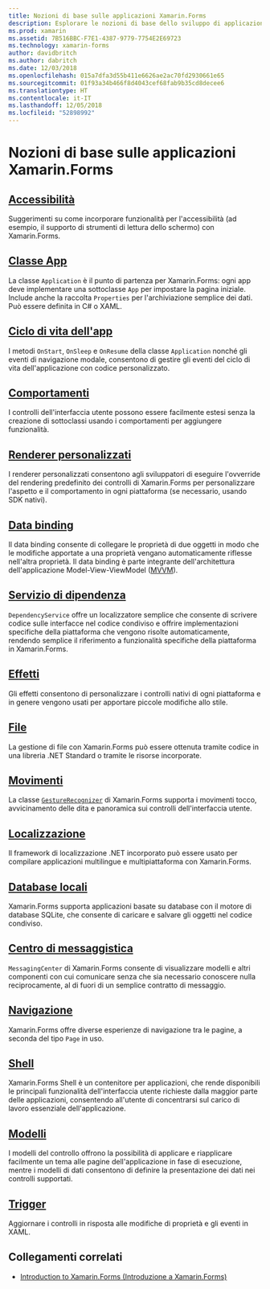 ```yaml
---
title: Nozioni di base sulle applicazioni Xamarin.Forms
description: Esplorare le nozioni di base dello sviluppo di applicazioni Xamarin.Forms, inclusi tutti i concetti principali necessari, fino agli ultimi ritocchi come l'accessibilità e la localizzazione.
ms.prod: xamarin
ms.assetid: 7B516BBC-F7E1-4387-9779-7754E2E69723
ms.technology: xamarin-forms
author: davidbritch
ms.author: dabritch
ms.date: 12/03/2018
ms.openlocfilehash: 015a7dfa3d55b411e6626ae2ac70fd2930661e65
ms.sourcegitcommit: 01f93a34b466f8d4043cef68fab9b35cd8decee6
ms.translationtype: HT
ms.contentlocale: it-IT
ms.lasthandoff: 12/05/2018
ms.locfileid: "52898992"
---
```

# <a name="xamarinforms-application-fundamentals"></a>Nozioni di base sulle applicazioni Xamarin.Forms

## <a name="accessibilityaccessibilityindexmd"></a>[Accessibilità](accessibility/index.md)

Suggerimenti su come incorporare funzionalità per l'accessibilità (ad esempio, il supporto di strumenti di lettura dello schermo) con Xamarin.Forms.

## <a name="app-classapplication-classmd"></a>[Classe App](application-class.md)

La classe `Application` è il punto di partenza per Xamarin.Forms: ogni app deve implementare una sottoclasse `App` per impostare la pagina iniziale. Include anche la raccolta `Properties` per l'archiviazione semplice dei dati. Può essere definita in C# o XAML.

## <a name="app-lifecycleapp-lifecyclemd"></a>[Ciclo di vita dell'app](app-lifecycle.md)

I metodi `OnStart`, `OnSleep` e `OnResume` della classe `Application` nonché gli eventi di navigazione modale, consentono di gestire gli eventi del ciclo di vita dell'applicazione con codice personalizzato.

## <a name="behaviorsbehaviorsindexmd"></a>[Comportamenti](behaviors/index.md)

I controlli dell'interfaccia utente possono essere facilmente estesi senza la creazione di sottoclassi usando i comportamenti per aggiungere funzionalità.

## <a name="custom-rendererscustom-rendererindexmd"></a>[Renderer personalizzati](custom-renderer/index.md)

I renderer personalizzati consentono agli sviluppatori di eseguire l'ovverride del rendering predefinito dei controlli di Xamarin.Forms per personalizzare l'aspetto e il comportamento in ogni piattaforma (se necessario, usando SDK nativi).

## <a name="data-bindingdata-bindingindexmd"></a>[Data binding](data-binding/index.md)

Il data binding consente di collegare le proprietà di due oggetti in modo che le modifiche apportate a una proprietà vengano automaticamente riflesse nell'altra proprietà. Il data binding è parte integrante dell'architettura dell'applicazione Model-View-ViewModel ([MVVM](~/xamarin-forms/enterprise-application-patterns/mvvm.md)).

## <a name="dependency-servicedependency-serviceindexmd"></a>[Servizio di dipendenza](dependency-service/index.md)

`DependencyService` offre un localizzatore semplice che consente di scrivere codice sulle interfacce nel codice condiviso e offrire implementazioni specifiche della piattaforma che vengono risolte automaticamente, rendendo semplice il riferimento a funzionalità specifiche della piattaforma in Xamarin.Forms.

## <a name="effectseffectsindexmd"></a>[Effetti](effects/index.md)

Gli effetti consentono di personalizzare i controlli nativi di ogni piattaforma e in genere vengono usati per apportare piccole modifiche allo stile.

## <a name="filesfilesmd"></a>[File](files.md)

La gestione di file con Xamarin.Forms può essere ottenuta tramite codice in una libreria .NET Standard o tramite le risorse incorporate.

## <a name="gesturesgesturesindexmd"></a>[Movimenti](gestures/index.md)

La classe [`GestureRecognizer`](xref:Xamarin.Forms.GestureRecognizer) di Xamarin.Forms supporta i movimenti tocco, avvicinamento delle dita e panoramica sui controlli dell'interfaccia utente.

## <a name="localizationlocalizationindexmd"></a>[Localizzazione](localization/index.md)

Il framework di localizzazione .NET incorporato può essere usato per compilare applicazioni multilingue e multipiattaforma con Xamarin.Forms.

## <a name="local-databasesdatabasesmd"></a>[Database locali](databases.md)

Xamarin.Forms supporta applicazioni basate su database con il motore di database SQLite, che consente di caricare e salvare gli oggetti nel codice condiviso.

## <a name="messaging-centermessaging-centermd"></a>[Centro di messaggistica](messaging-center.md)

`MessagingCenter` di Xamarin.Forms consente di visualizzare modelli e altri componenti con cui comunicare senza che sia necessario conoscere nulla reciprocamente, al di fuori di un semplice contratto di messaggio.

## <a name="navigationnavigationindexmd"></a>[Navigazione](navigation/index.md)

Xamarin.Forms offre diverse esperienze di navigazione tra le pagine, a seconda del tipo `Page` in uso.

## <a name="shellshellmd"></a>[Shell](shell.md)

Xamarin.Forms Shell è un contenitore per applicazioni, che rende disponibili le principali funzionalità dell'interfaccia utente richieste dalla maggior parte delle applicazioni, consentendo all'utente di concentrarsi sul carico di lavoro essenziale dell'applicazione.

## <a name="templatestemplatesindexmd"></a>[Modelli](templates/index.md)

I modelli del controllo offrono la possibilità di applicare e riapplicare facilmente un tema alle pagine dell'applicazione in fase di esecuzione, mentre i modelli di dati consentono di definire la presentazione dei dati nei controlli supportati.

## <a name="triggerstriggersmd"></a>[Trigger](triggers.md)

Aggiornare i controlli in risposta alle modifiche di proprietà e gli eventi in XAML.


## <a name="related-links"></a>Collegamenti correlati

- [Introduction to Xamarin.Forms (Introduzione a Xamarin.Forms)](~/xamarin-forms/get-started/introduction-to-xamarin-forms.md)
